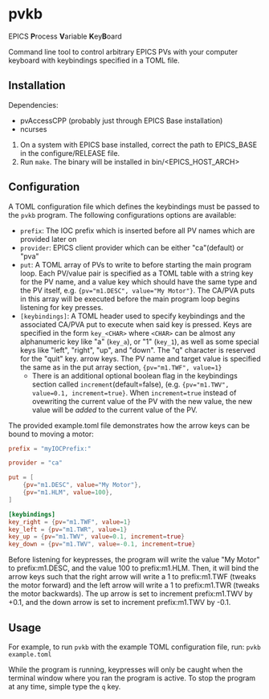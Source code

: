 # pvkb
EPICS **P**rocess **V**ariable **K**ey**B**oard

Command line tool to control arbitrary EPICS PVs with your computer keyboard
with keybindings specified in a TOML file.

## Installation
Dependencies:
- pvAccessCPP (probably just through EPICS Base installation)
- ncurses

1. On a system with EPICS base installed, correct the path to EPICS_BASE in the
configure/RELEASE file.
2. Run `make`. The binary will be installed in bin/\<EPICS_HOST_ARCH\>


## Configuration

A TOML configuration file which defines the keybindings must be passed to the `pvkb` program.
The following configurations options are available:

- `prefix`: The IOC prefix which is inserted before all PV names which are provided later on
- `provider`: EPICS client provider which can be either "ca"(default) or "pva" 
- `put`: A TOML array of PVs to write to before starting the main program loop. Each PV/value pair
is specified as a TOML table with a string key for the PV name, and a value key which should have
the same type and the PV itself, e.g. `{pv="m1.DESC", value="My Motor"}`. The CA/PVA puts in this array will
be executed before the main program loop begins listening for key presses.
- `[keybindings]`: A TOML header used to specify keybindings and the associated CA/PVA put to execute when
said key is pressed. Keys are specified in the form `key_<CHAR>` where `<CHAR>` can be almost any alphanumeric
key like "a" (`key_a`), or "1" (`key_1`), as well as some special keys like "left", "right", "up", and "down".
The "q" character is reserved for the "quit" key.
arrow keys. The PV name and target value is specified the same as in the put array section, `{pv="m1.TWF", value=1}`
    - There is an additional optional boolean flag in the keybindings section called `increment`(default=false),
    (e.g. `{pv="m1.TWV", value=0.1, increment=true}`. When `increment=true` instead of ovewriting the current value of the PV
    with the new value, the new value will be *added* to the current value of the PV.


The provided example.toml file demonstrates how the arrow keys can be bound to moving a motor:

```toml
prefix = "myIOCPrefix:"

provider = "ca"

put = [
    {pv="m1.DESC", value="My Motor"},
    {pv="m1.HLM", value=100},
]

[keybindings]
key_right = {pv="m1.TWF", value=1}
key_left = {pv="m1.TWR", value=1}
key_up = {pv="m1.TWV", value=0.1, increment=true}
key_down = {pv="m1.TWV", value=-0.1, increment=true}
```

Before listening for keypresses, the program will write the value "My Motor" to prefix:m1.DESC,
and the value 100 to prefix:m1.HLM.
Then, it will bind the arrow keys such that the right arrow will write a 1 to prefix:m1.TWF (tweaks the motor forward)
and the left arrow will write a 1 to prefix:m1.TWR (tweaks the motor backwards). The up arrow is set to increment
prefix:m1.TWV by +0.1, and the down arrow is set to increment prefix:m1.TWV by -0.1.


## Usage

For example, to run `pvkb` with the example TOML configuration file, run:
`pvkb example.toml`

While the program is running, keypresses will only be caught when the terminal window where you ran the program is active.
To stop the program at any time, simple type the `q` key.

